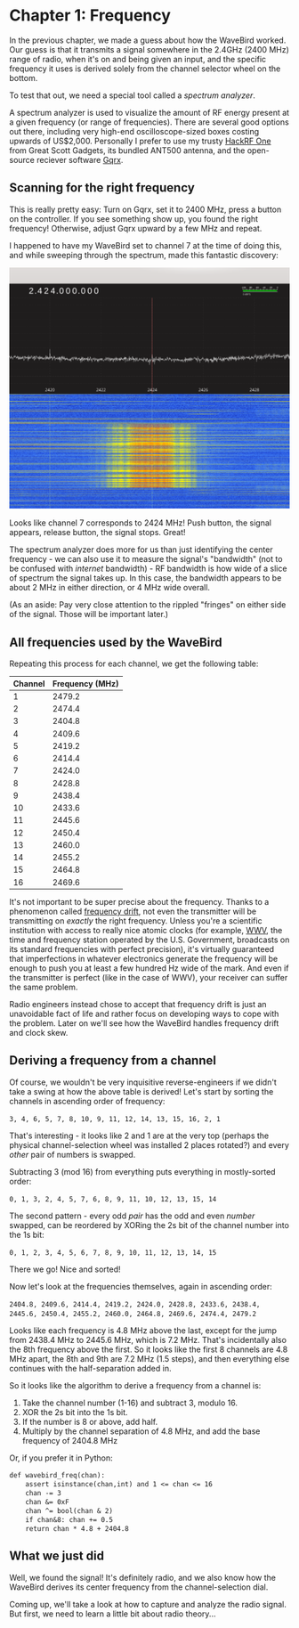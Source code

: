 Chapter 1: Frequency
====================

In the previous chapter, we made a guess about how the WaveBird worked. Our
guess is that it transmits a signal somewhere in the 2.4GHz (2400 MHz) range of
radio, when it's on and being given an input, and the specific frequency it
uses is derived solely from the channel selector wheel on the bottom.

To test that out, we need a special tool called a _spectrum analyzer_.

A spectrum analyzer is used to visualize the amount of RF energy present at a
given frequency (or range of frequencies). There are several good options out
there, including very high-end oscilloscope-sized boxes costing upwards of
US$2,000. Personally I prefer to use my trusty [HackRF One](https://greatscottgadgets.com/hackrf/)
from Great Scott Gadgets, its bundled ANT500 antenna, and the open-source
reciever software [Gqrx](http://gqrx.dk/).

Scanning for the right frequency
--------------------------------

This is really pretty easy: Turn on Gqrx, set it to 2400 MHz, press a button
on the controller. If you see something show up, you found the right frequency!
Otherwise, adjust Gqrx upward by a few MHz and repeat.

I happened to have my WaveBird set to channel 7 at the time of doing this, and
while sweeping through the spectrum, made this fantastic discovery:

![Channel 7 = 2424 MHz](correct_frequency.png)

Looks like channel 7 corresponds to 2424 MHz! Push button, the signal appears,
release button, the signal stops. Great!

The spectrum analyzer does more for us than just identifying the center
frequency - we can also use it to measure the signal's "bandwidth" (not to be
confused with _internet_ bandwidth) - RF bandwidth is how wide of a slice of
spectrum the signal takes up. In this case, the bandwidth appears to be about 2
MHz in either direction, or 4 MHz wide overall.

(As an aside: Pay very close attention to the rippled "fringes" on either side
of the signal. Those will be important later.)

All frequencies used by the WaveBird
------------------------------------

Repeating this process for each channel, we get the following table:

| Channel | Frequency (MHz) |
| ------- | --------------- |
|       1 |         2479.2  |
|       2 |         2474.4  |
|       3 |         2404.8  |
|       4 |         2409.6  |
|       5 |         2419.2  |
|       6 |         2414.4  |
|       7 |         2424.0  |
|       8 |         2428.8  |
|       9 |         2438.4  |
|      10 |         2433.6  |
|      11 |         2445.6  |
|      12 |         2450.4  |
|      13 |         2460.0  |
|      14 |         2455.2  |
|      15 |         2464.8  |
|      16 |         2469.6  |

It's not important to be super precise about the frequency. Thanks to a phenomenon
called [frequency drift](https://en.wikipedia.org/wiki/Frequency_drift),
not even the transmitter will be transmitting on _exactly_ the right frequency.
Unless you're a scientific institution with access to really nice atomic clocks
(for example, [WWV](https://en.wikipedia.org/wiki/WWV_(radio_station)), the
time and frequency station operated by the U.S. Government, broadcasts on
its standard frequencies with perfect precision), it's virtually guaranteed that
imperfections in whatever electronics generate the frequency will be enough to
push you at least a few hundred Hz wide of the mark. And even if the
transmitter is perfect (like in the case of WWV), your receiver can suffer the
same problem.

Radio engineers instead chose to accept that frequency drift is just an
unavoidable fact of life and rather focus on developing ways to cope with the
problem. Later on we'll see how the WaveBird handles frequency drift and clock
skew.

Deriving a frequency from a channel
-----------------------------------

Of course, we wouldn't be very inquisitive reverse-engineers if we didn't take
a swing at how the above table is derived! Let's start by sorting the channels
in ascending order of frequency:

`3, 4, 6, 5, 7, 8, 10, 9, 11, 12, 14, 13, 15, 16, 2, 1`

That's interesting - it looks like 2 and 1 are at the very top (perhaps the
physical channel-selection wheel was installed 2 places rotated?) and every
_other_ pair of numbers is swapped.

Subtracting 3 (mod 16) from everything puts everything in mostly-sorted order:

`0, 1, 3, 2, 4, 5, 7, 6, 8, 9, 11, 10, 12, 13, 15, 14`

The second pattern - every odd _pair_ has the odd and even _number_ swapped,
can be reordered by XORing the 2s bit of the channel number into the 1s bit:

`0, 1, 2, 3, 4, 5, 6, 7, 8, 9, 10, 11, 12, 13, 14, 15`

There we go! Nice and sorted!

Now let's look at the frequencies themselves, again in ascending order:

`2404.8, 2409.6, 2414.4, 2419.2, 2424.0, 2428.8, 2433.6, 2438.4, 2445.6, 2450.4, 2455.2, 2460.0, 2464.8, 2469.6, 2474.4, 2479.2`

Looks like each frequency is 4.8 MHz above the last, except for the jump from
2438.4 MHz to 2445.6 MHz, which is 7.2 MHz. That's incidentally also the 8th
frequency above the first. So it looks like the first 8 channels are 4.8 MHz
apart, the 8th and 9th are 7.2 MHz (1.5 steps), and then everything else
continues with the half-separation added in.

So it looks like the algorithm to derive a frequency from a channel is:
1. Take the channel number (1-16) and subtract 3, modulo 16.
2. XOR the 2s bit into the 1s bit.
3. If the number is 8 or above, add half.
4. Multiply by the channel separation of 4.8 MHz, and add the base frequency of
   2404.8 MHz

Or, if you prefer it in Python:

    def wavebird_freq(chan):
        assert isinstance(chan,int) and 1 <= chan <= 16
        chan -= 3
        chan &= 0xF
        chan ^= bool(chan & 2)
        if chan&8: chan += 0.5
        return chan * 4.8 + 2404.8

What we just did
----------------

Well, we found the signal! It's definitely radio, and we also know how the
WaveBird derives its center frequency from the channel-selection dial.

Coming up, we'll take a look at how to capture and analyze the radio signal.
But first, we need to learn a little bit about radio theory...
